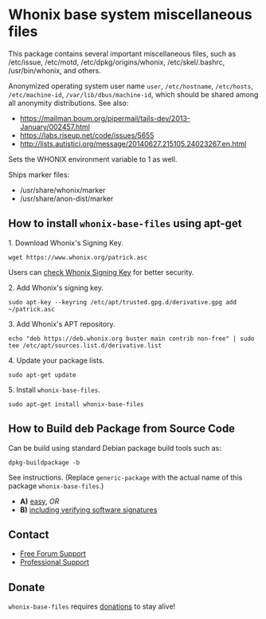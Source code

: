 # Whonix base system miscellaneous files #

This package contains several important miscellaneous files, such as
/etc/issue, /etc/motd, /etc/dpkg/origins/whonix,
/etc/skel/.bashrc, /usr/bin/whonix, and others.

Anonymized operating system user name `user`, `/etc/hostname`, `/etc/hosts`,
`/etc/machine-id`, `/var/lib/dbus/machine-id`, which should be shared among
all anonymity distributions. See also:

* https://mailman.boum.org/pipermail/tails-dev/2013-January/002457.html
* https://labs.riseup.net/code/issues/5655
* http://lists.autistici.org/message/20140627.215105.24023267.en.html

Sets the WHONIX environment variable to 1 as well.

Ships marker files:
* /usr/share/whonix/marker
* /usr/share/anon-dist/marker
## How to install `whonix-base-files` using apt-get ##

1\. Download Whonix's Signing Key.

```
wget https://www.whonix.org/patrick.asc
```

Users can [check Whonix Signing Key](https://www.whonix.org/wiki/Whonix_Signing_Key) for better security.

2\. Add Whonix's signing key.

```
sudo apt-key --keyring /etc/apt/trusted.gpg.d/derivative.gpg add ~/patrick.asc
```

3\. Add Whonix's APT repository.

```
echo "deb https://deb.whonix.org buster main contrib non-free" | sudo tee /etc/apt/sources.list.d/derivative.list
```

4\. Update your package lists.

```
sudo apt-get update
```

5\. Install `whonix-base-files`.

```
sudo apt-get install whonix-base-files
```

## How to Build deb Package from Source Code ##

Can be build using standard Debian package build tools such as:

```
dpkg-buildpackage -b
```

See instructions. (Replace `generic-package` with the actual name of this package `whonix-base-files`.)

* **A)** [easy](https://www.whonix.org/wiki/Dev/Build_Documentation/generic-package/easy), _OR_
* **B)** [including verifying software signatures](https://www.whonix.org/wiki/Dev/Build_Documentation/generic-package)

## Contact ##

* [Free Forum Support](https://forums.whonix.org)
* [Professional Support](https://www.whonix.org/wiki/Professional_Support)

## Donate ##

`whonix-base-files` requires [donations](https://www.whonix.org/wiki/Donate) to stay alive!
